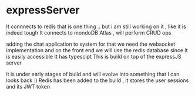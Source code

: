 # expressServer
It connnects to redis that is one thing .. but i am still working on it , like it is indeed tough
It connects to mondoDB Atlas , will perform CRUD ops


adding the chat application to system for that we need the websocket implementation and on the front end we will use the redis database since it is easily accessible
It has typescipt
This is build on top of the expressJS server

it is under early stages of build and will evolve into something that I can looks back :)
Redis has been added to the build , it stores the user sessions and its JWT token
